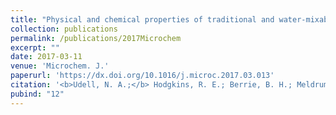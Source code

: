 ```yaml
---
title: "Physical and chemical properties of traditional and water-mixable oil paints assessed using single-sided NMR"
collection: publications
permalink: /publications/2017Microchem
excerpt: ""
date: 2017-03-11
venue: 'Microchem. J.'
paperurl: 'https://dx.doi.org/10.1016/j.microc.2017.03.013'
citation: '<b>Udell, N. A.;</b> Hodgkins, R. E.; Berrie, B. H.; Meldrum, T. <i>Microchem. J.</i> <b>2017,</b> <i>133,</i> 31–36.'
pubind: "12"
---
```

